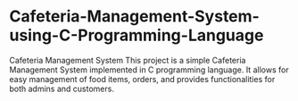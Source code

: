# Cafeteria-Management-System-using-C-Programming-Language
Cafeteria Management System This project is a simple Cafeteria Management System implemented in C programming language. It allows for easy management of food items, orders, and provides functionalities for both admins and customers.

